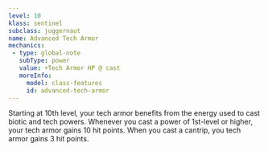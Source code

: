 ```yaml
---
level: 10
klass: sentinel
subclass: juggernaut
name: Advanced Tech Armor
mechanics:
 - type: global-note
   subType: power
   value: +Tech Armor HP @ cast
   moreInfo:
     model: class-features
     id: advanced-tech-armor
---
```

Starting at 10th level, your tech armor benefits from the energy used to cast biotic and tech powers. Whenever you
cast a power of 1st-level or higher, your tech armor gains 10 hit points. When you cast a cantrip, you tech armor gains 3 hit points.
